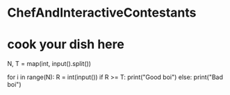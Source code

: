 # ChefAndInteractiveContestants
# cook your dish here
N, T = map(int, input().split())

for i in range(N):
    R = int(input())
    if R >= T:
        print("Good boi")
    else:
        print("Bad boi")
